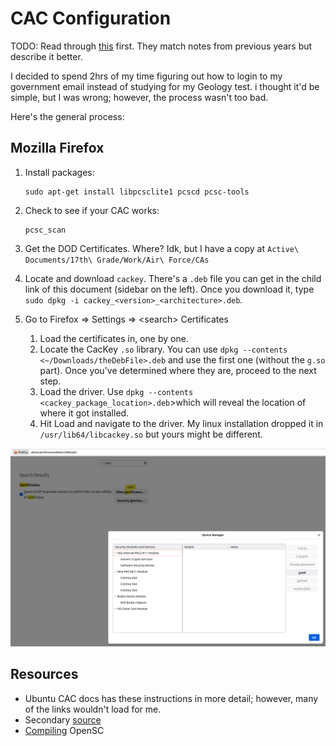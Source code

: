 # CAC Configuration
TODO: Read through [this](https://github.com/M-Pepper/linux-cac-walkthrough) first.
They match notes from previous years but describe it better.

I decided to spend 2hrs of my time figuring out how to login to my government email instead of studying for my Geology test. i thought it'd be simple, but I was wrong; however, the process wasn't too bad.

Here's the general process:

## Mozilla Firefox

1.  Install packages:

    ```
    sudo apt-get install libpcsclite1 pcscd pcsc-tools
    ```
2.  Check to see if your CAC works:

    ```
    pcsc_scan
    ```
3. Get the DOD Certificates. Where? Idk, but I have a copy at `Active\ Documents/17th\ Grade/Work/Air\ Force/CAs`
4. Locate and download `cackey`. There's a `.deb` file you can get in the child link of this document (sidebar on the left). Once you download it, type `sudo dpkg -i cackey_<version>_<architecture>.deb`_._
5. Go to Firefox => Settings => \<search> Certificates
   1. Load the certificates in, one by one.
   2. Locate the CacKey `.so` library. You can use `dpkg --contents <~/Downloads/theDebFile>.deb` and use the first one (without the `g.so` part). Once you've determined where they are, proceed to the next step.
   3. Load the driver. Use `dpkg --contents <cackey_package_location>.deb`>which will reveal the location of where it got installed.
   4. Hit Load and navigate to the driver. My linux installation dropped it in `/usr/lib64/libcackey.so` but yours might be different.

![Loading Certificates into Firefox](<../../../../.gitbook/assets/Screenshot from 2022-02-28 13-41-52.png>)

## Resources

* Ubuntu CAC docs has these instructions in more detail; however, many of the links wouldn't load for me.
* Secondary [source](https://github.com/M-Pepper/linux-cac-walkthrough)
* [Compiling](https://github.com/OpenSC/OpenSC/wiki/Compiling-and-Installing-on-Unix-flavors) OpenSC